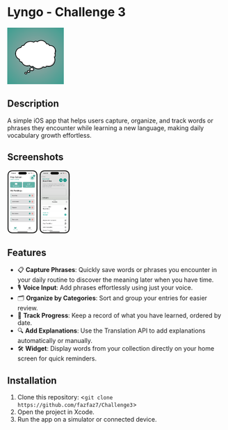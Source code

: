 # Lyngo - Challenge 3 

<img src="AppIcon.png" width="130">

## Description
A simple iOS app that helps users capture, organize, and track words or phrases they encounter while learning a new language, making daily vocabulary growth effortless. 

## Screenshots

<img src="SS1.PNG" width="70">
<img src="SS2.PNG" width="70">

## Features
* 📋 **Capture Phrases**: Quickly save words or phrases you encounter in your daily routine to discover the meaning later when you have time.
* 🎙️ **Voice Input**: Add phrases effortlessly using just your voice.
* 🗂️ **Organize by Categories**: Sort and group your entries for easier review.
* 📖 **Track Progress**: Keep a record of what you have learned, ordered by date.
* 🔍 **Add Explanations**: Use the Translation API to add explanations automatically or manually.
* 🛠️ **Widget**: Display words from your collection directly on your home screen for quick reminders.


## Installation
1. Clone this repository: <`git clone https://github.com/fazfaz7/Challenge3`>
2. Open the project in Xcode.
3. Run the app on a simulator or connected device.
